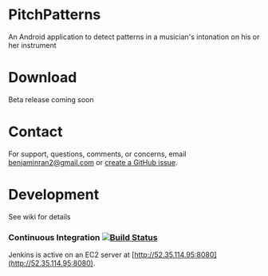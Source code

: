 # PitchPatterns
An Android application to detect patterns in a musician's intonation on his or her instrument

[//]: # (about)

[//]: # (/about)

# Download
Beta release coming soon

# Contact
For support, questions, comments, or concerns, email <benjaminran2@gmail.com> or [create a GitHub issue](https://github.com/benjaminran/PitchPatterns/issues/new).


# Development
See wiki for details

### Continuous Integration [![Build Status](http://52.35.114.95:8080/buildStatus/icon?job=PitchPatterns)](http://52.35.114.95:8080/job/PitchPatterns/)

Jenkins is active on an EC2 server at [http://52.35.114.95:8080](http://52.35.114.95:8080).


